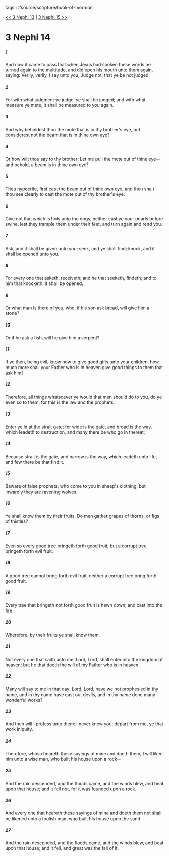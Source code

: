 tags:: #source/scripture/book-of-mormon

[<< 3 Nephi 13](source/scripture/book-of-mormon/11_3_Nephi/3_Nephi_13.md) | [3 Nephi 15 >>](source/scripture/book-of-mormon/11_3_Nephi/3_Nephi_15.md)

# 3 Nephi 14

##### 1

And now it came to pass that when Jesus had spoken these words he turned again to the multitude, and did open his mouth unto them again, saying: Verily, verily, I say unto you, Judge not, that ye be not judged.

##### 2

For with what judgment ye judge, ye shall be judged; and with what measure ye mete, it shall be measured to you again.

##### 3

And why beholdest thou the mote that is in thy brother's eye, but considerest not the beam that is in thine own eye?

##### 4

Or how wilt thou say to thy brother: Let me pull the mote out of thine eye--and behold, a beam is in thine own eye?

##### 5

Thou hypocrite, first cast the beam out of thine own eye; and then shalt thou see clearly to cast the mote out of thy brother's eye.

##### 6

Give not that which is holy unto the dogs, neither cast ye your pearls before swine, lest they trample them under their feet, and turn again and rend you.

##### 7

Ask, and it shall be given unto you; seek, and ye shall find; knock, and it shall be opened unto you.

##### 8

For every one that asketh, receiveth; and he that seeketh, findeth; and to him that knocketh, it shall be opened.

##### 9

Or what man is there of you, who, if his son ask bread, will give him a stone?

##### 10

Or if he ask a fish, will he give him a serpent?

##### 11

If ye then, being evil, know how to give good gifts unto your children, how much more shall your Father who is in heaven give good things to them that ask him?

##### 12

Therefore, all things whatsoever ye would that men should do to you, do ye even so to them, for this is the law and the prophets.

##### 13

Enter ye in at the strait gate; for wide is the gate, and broad is the way, which leadeth to destruction, and many there be who go in thereat;

##### 14

Because strait is the gate, and narrow is the way, which leadeth unto life, and few there be that find it.

##### 15

Beware of false prophets, who come to you in sheep's clothing, but inwardly they are ravening wolves.

##### 16

Ye shall know them by their fruits. Do men gather grapes of thorns, or figs of thistles?

##### 17

Even so every good tree bringeth forth good fruit; but a corrupt tree bringeth forth evil fruit.

##### 18

A good tree cannot bring forth evil fruit, neither a corrupt tree bring forth good fruit.

##### 19

Every tree that bringeth not forth good fruit is hewn down, and cast into the fire.

##### 20

Wherefore, by their fruits ye shall know them.

##### 21

Not every one that saith unto me, Lord, Lord, shall enter into the kingdom of heaven; but he that doeth the will of my Father who is in heaven.

##### 22

Many will say to me in that day: Lord, Lord, have we not prophesied in thy name, and in thy name have cast out devils, and in thy name done many wonderful works?

##### 23

And then will I profess unto them: I never knew you; depart from me, ye that work iniquity.

##### 24

Therefore, whoso heareth these sayings of mine and doeth them, I will liken him unto a wise man, who built his house upon a rock--

##### 25

And the rain descended, and the floods came, and the winds blew, and beat upon that house; and it fell not, for it was founded upon a rock.

##### 26

And every one that heareth these sayings of mine and doeth them not shall be likened unto a foolish man, who built his house upon the sand--

##### 27

And the rain descended, and the floods came, and the winds blew, and beat upon that house; and it fell, and great was the fall of it.

